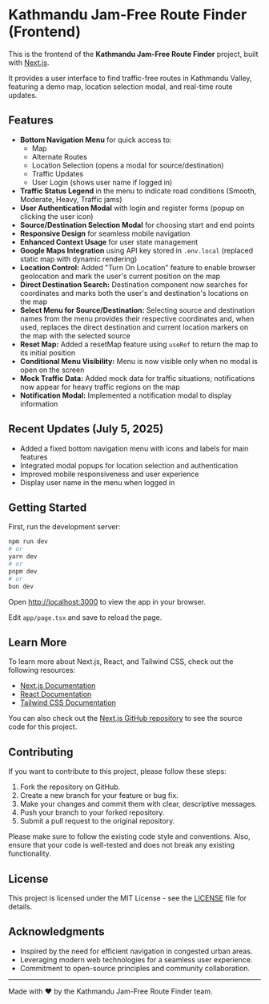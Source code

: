 # Kathmandu Jam-Free Route Finder (Frontend)

This is the frontend of the **Kathmandu Jam-Free Route Finder** project, built with [Next.js](https://nextjs.org).

It provides a user interface to find traffic-free routes in Kathmandu Valley, featuring a demo map, location selection modal, and real-time route updates.

## Features

- **Bottom Navigation Menu** for quick access to:
  - Map
  - Alternate Routes
  - Location Selection (opens a modal for source/destination)
  - Traffic Updates
  - User Login (shows user name if logged in)
- **Traffic Status Legend** in the menu to indicate road conditions (Smooth, Moderate, Heavy, Traffic jams)
- **User Authentication Modal** with login and register forms (popup on clicking the user icon)
- **Source/Destination Selection Modal** for choosing start and end points
- **Responsive Design** for seamless mobile navigation
- **Enhanced Context Usage** for user state management
- **Google Maps Integration** using API key stored in `.env.local` (replaced static map with dynamic rendering)
- **Location Control:** Added "Turn On Location" feature to enable browser geolocation and mark the user's current position on the map
- **Direct Destination Search:** Destination component now searches for coordinates and marks both the user's and destination's locations on the map
- **Select Menu for Source/Destination:** Selecting source and destination names from the menu provides their respective coordinates and, when used, replaces the direct destination and current location markers on the map with the selected source
- **Reset Map:** Added a resetMap feature using `useRef` to return the map to its initial position
- **Conditional Menu Visibility:** Menu is now visible only when no modal is open on the screen
- **Mock Traffic Data:** Added mock data for traffic situations; notifications now appear for heavy traffic regions on the map
- **Notification Modal:** Implemented a notification modal to display information

## Recent Updates (July 5, 2025)

- Added a fixed bottom navigation menu with icons and labels for main features
- Integrated modal popups for location selection and authentication
- Improved mobile responsiveness and user experience
- Display user name in the menu when logged in

## Getting Started

First, run the development server:

```bash
npm run dev
# or
yarn dev
# or
pnpm dev
# or
bun dev
```

Open [http://localhost:3000](http://localhost:3000) to view the app in your browser.

Edit `app/page.tsx` and save to reload the page.

## Learn More

To learn more about Next.js, React, and Tailwind CSS, check out the following resources:

- [Next.js Documentation](https://nextjs.org/docs)
- [React Documentation](https://reactjs.org/docs/getting-started)
- [Tailwind CSS Documentation](https://tailwindcss.com/docs)

You can also check out the [Next.js GitHub repository](https://github.com/vercel/next.js/) to see the source code for this project.

## Contributing

If you want to contribute to this project, please follow these steps:

1. Fork the repository on GitHub.
2. Create a new branch for your feature or bug fix.
3. Make your changes and commit them with clear, descriptive messages.
4. Push your branch to your forked repository.
5. Submit a pull request to the original repository.

Please make sure to follow the existing code style and conventions. Also, ensure that your code is well-tested and does not break any existing functionality.

## License

This project is licensed under the MIT License - see the [LICENSE](LICENSE) file for details.

## Acknowledgments

- Inspired by the need for efficient navigation in congested urban areas.
- Leveraging modern web technologies for a seamless user experience.
- Commitment to open-source principles and community collaboration.

---

Made with ❤️ by the Kathmandu Jam-Free Route Finder team.